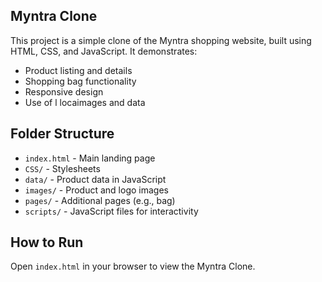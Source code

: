 ## Myntra Clone

This project is a simple clone of the Myntra shopping website, built using HTML, CSS, and JavaScript. It demonstrates:

- Product listing and details
- Shopping bag functionality
- Responsive design
- Use of l locaimages and data

## Folder Structure

- `index.html` - Main landing page
- `CSS/` - Stylesheets
- `data/` - Product data in JavaScript
- `images/` - Product and logo images
- `pages/` - Additional pages (e.g., bag)
- `scripts/` - JavaScript files for interactivity

## How to Run

Open `index.html` in your browser to view the Myntra Clone.
